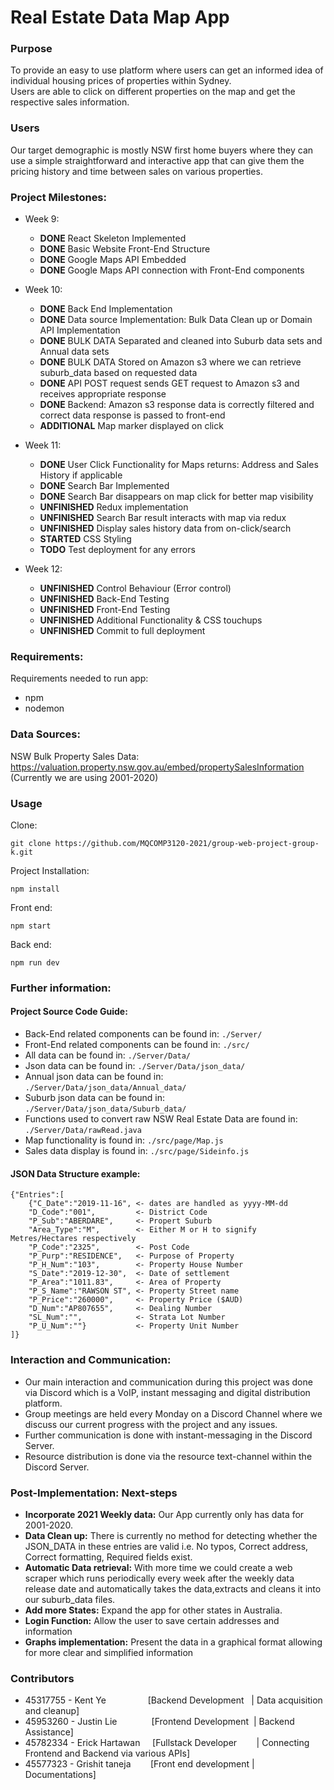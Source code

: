 # Real Estate Data Map App
### Purpose
To provide an easy to use platform where users can get an informed idea of individual housing prices of properties within Sydney.  
Users are able to click on different properties on the map and get the respective sales information.

### Users
Our target demographic is mostly NSW first home buyers where they can use a simple straightforward and interactive app that can give them the pricing history and time between sales on various properties.

### Project Milestones:
+ Week 9:
    + **DONE** React Skeleton Implemented
    + **DONE** Basic Website Front-End Structure
    + **DONE** Google Maps API Embedded
    + **DONE** Google Maps API connection with Front-End components

+ Week 10:
    + **DONE** Back End Implementation
    + **DONE** Data source Implementation: Bulk Data Clean up or Domain API Implementation
    + **DONE** BULK DATA Separated and cleaned into Suburb data sets and Annual data sets
    + **DONE** BULK DATA Stored on Amazon s3 where we can retrieve suburb_data based on requested data
    + **DONE** API POST request sends GET request to Amazon s3 and receives appropriate response
    + **DONE** Backend: Amazon s3 response data is correctly filtered and correct data response is passed to front-end
    + **ADDITIONAL** Map marker displayed on click

+ Week 11:
    + **DONE** User Click Functionality for Maps returns: Address and Sales History if applicable
    + **DONE** Search Bar Implemented
    + **DONE** Search Bar disappears on map click for better map visibility
    + **UNFINISHED** Redux implementation
    + **UNFINISHED** Search Bar result interacts with map via redux
    + **UNFINISHED** Display sales history data from on-click/search
    + **STARTED** CSS Styling
    + **TODO** Test deployment for any errors

+ Week 12: 
    + **UNFINISHED** Control Behaviour (Error control)
    + **UNFINISHED** Back-End Testing 
    + **UNFINISHED** Front-End Testing
    + **UNFINISHED** Additional Functionality & CSS touchups
    + **UNFINISHED** Commit to full deployment

### Requirements:
Requirements needed to run app:
+ npm
+ nodemon

### Data Sources:
NSW Bulk Property Sales Data: https://valuation.property.nsw.gov.au/embed/propertySalesInformation  
(Currently we are using 2001-2020)
### Usage
Clone: 

```
git clone https://github.com/MQCOMP3120-2021/group-web-project-group-k.git
```

Project Installation:
```
npm install
```

Front end:

```
npm start
```

Back end:

```
npm run dev
```

### Further information:
#### Project Source Code Guide:
+ Back-End related components can be found in: `./Server/`
+ Front-End related components can be found in: `./src/`
+ All data can be found in: `./Server/Data/`
+ Json data can be found in: `./Server/Data/json_data/`
+ Annual json data can be found in: `./Server/Data/json_data/Annual_data/`
+ Suburb json data can be found in: `./Server/Data/json_data/Suburb_data/`
+ Functions used to convert raw NSW Real Estate Data are found in: `./Server/Data/rawRead.java`
+ Map functionality is found in: `./src/page/Map.js`
+ Sales data display is found in: `./src/page/Sideinfo.js`
#### JSON Data Structure example:

```
{"Entries":[
	{"C_Date":"2019-11-16", <- dates are handled as yyyy-MM-dd
	"D_Code":"001",         <- District Code
	"P_Sub":"ABERDARE",     <- Propert Suburb
	"Area_Type":"M",        <- Either M or H to signify Metres/Hectares respectively
	"P_Code":"2325",        <- Post Code
	"P_Purp":"RESIDENCE",   <- Purpose of Property
	"P_H_Num":"103",        <- Property House Number
	"S_Date":"2019-12-30",  <- Date of settlement
	"P_Area":"1011.83",     <- Area of Property
	"P_S_Name":"RAWSON ST", <- Property Street name
	"P_Price":"260000",     <- Property Price ($AUD)
	"D_Num":"AP807655",     <- Dealing Number
	"SL_Num":"",            <- Strata Lot Number
	"P_U_Num":""}           <- Property Unit Number
]}
```

### Interaction and Communication:
+ Our main interaction and communication during this project was done via Discord which is a VoIP, instant messaging and digital distribution platform.
+ Group meetings are held every Monday on a Discord Channel where we discuss our current progress with the project and any issues.
+ Further communication is done with instant-messaging in the Discord Server.
+ Resource distribution is done via the resource text-channel within the Discord Server.

### Post-Implementation: Next-steps
+ **Incorporate 2021 Weekly data:** Our App currently only has data for 2001-2020.
+ **Data Clean up:** There is currently no method for detecting whether the JSON_DATA in these entries are valid i.e. No typos, Correct address, Correct formatting, Required fields exist.
+ **Automatic Data retrieval:** With more time we could create a web scraper which runs periodically every week after the weekly data release date and automatically takes the data,extracts and cleans it into our suburb_data files.
+ **Add more States:** Expand the app for other states in Australia.
+ **Login Function:** Allow the user to save certain addresses and information
+ **Graphs implementation:** Present the data in a graphical format allowing for more clear and simplified information

### Contributors
+ 45317755 - Kent Ye                 [Backend Development   | Data acquisition and cleanup]
+ 45953260 - Justin Lie              [Frontend Development  | Backend Assistance]
+ 45782334 - Erick Hartawan     [Fullstack Developer        | Connecting Frontend and Backend via various APIs]
+ 45577323 - Grishit taneja        [Front end development | Documentations]
